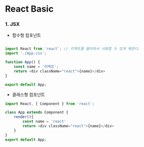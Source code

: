 # React Basic

### 1. JSX

+ 함수형 컴포넌트

```javascript

import React from 'react'; // 리액트를 불러와서 사용할 수 있게 해준다.
import './App.css';

function App() {
    const name = '리액트';
    return <div className="react">{name}</div>
}

export default App;
```

+ 클래스형 컴포넌트

```javascript
import React, { Component } from 'react';

class App extends Component {
    render(){
        const name = 'react'
        return <div className="react">{name}</div>
    }
}
export default App;

```